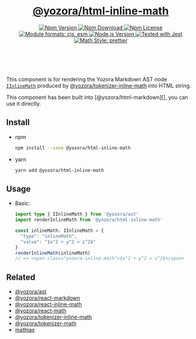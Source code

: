 <header>
  <h1 align="center">
    <a href="https://github.com/guanghechen/yozora-html/tree/main/packages/inline-math#readme">@yozora/html-inline-math</a>
  </h1>
  <div align="center">
    <a href="https://www.npmjs.com/package/@yozora/html-inline-math">
      <img
        alt="Npm Version"
        src="https://img.shields.io/npm/v/@yozora/html-inline-math.svg"
      />
    </a>
    <a href="https://www.npmjs.com/package/@yozora/html-inline-math">
      <img
        alt="Npm Download"
        src="https://img.shields.io/npm/dm/@yozora/html-inline-math.svg"
      />
    </a>
    <a href="https://www.npmjs.com/package/@yozora/html-inline-math">
      <img
        alt="Npm License"
        src="https://img.shields.io/npm/l/@yozora/html-inline-math.svg"
      />
    </a>
    <a href="#install">
      <img
        alt="Module formats: cjs, esm"
        src="https://img.shields.io/badge/module_formats-cjs%2C%20esm-green.svg"
      />
    </a>
    <a href="https://github.com/nodejs/node">
      <img
        alt="Node.js Version"
        src="https://img.shields.io/node/v/@yozora/html-inline-math"
      />
    </a>
    <a href="https://github.com/facebook/jest">
      <img
        alt="Tested with Jest"
        src="https://img.shields.io/badge/tested_with-jest-9c465e.svg"
      />
    </a>
    <a href="https://github.com/prettier/prettier">
      <img
        alt="Math Style: prettier"
        src="https://img.shields.io/badge/math_style-prettier-ff69b4.svg?style=flat-square"
      />
    </a>
  </div>
</header>
<br/>

This component is for rendering the Yozora Markdown AST node [`IInlineMath`][@yozora/ast] 
produced by [@yozora/tokenizer-inline-math][] into HTML string.

This component has been built into [@yozora/html-markdown][], you can use it directly.

## Install

* npm

  ```bash
  npm install --save @yozora/html-inline-math
  ```

* yarn

  ```bash
  yarn add @yozora/html-inline-math
  ```


## Usage

* Basic:

  ```typescript
  import type { IInlineMath } from '@yozora/ast'
  import renderInlineMath from '@yozora/html-inline-math'

  const inlineMath: IInlineMath = {
    "type": "inlineMath",
    "value": "$x^2 + y^2 = z^2$"
  }
  renderInlineMath(inlineMath)
  // => <span class="yozora-inline-math">$x^2 + y^2 = z^2$</span>
  ```


## Related

* [@yozora/ast][]
* [@yozora/react-markdown][]
* [@yozora/react-inline-math][]
* [@yozora/react-math][]
* [@yozora/tokenizer-inline-math][]
* [@yozora/tokenizer-math][]
* [mathjax][]


[@yozora/ast]: https://www.npmjs.com/package/@yozora/ast#inline-math
[@yozora/react-markdown]: https://www.npmjs.com/package/@yozora/react-markdown
[@yozora/tokenizer-inline-math]: https://www.npmjs.com/package/@yozora/tokenizer-inline-math
[@yozora/tokenizer-math]: https://www.npmjs.com/package/@yozora/tokenizer-math
[@yozora/react-inline-math]: https://www.npmjs.com/package/@yozora/react-inline-math
[@yozora/react-math]: https://www.npmjs.com/package/@yozora/react-math
[mathjax]: https://www.mathjax.org/
